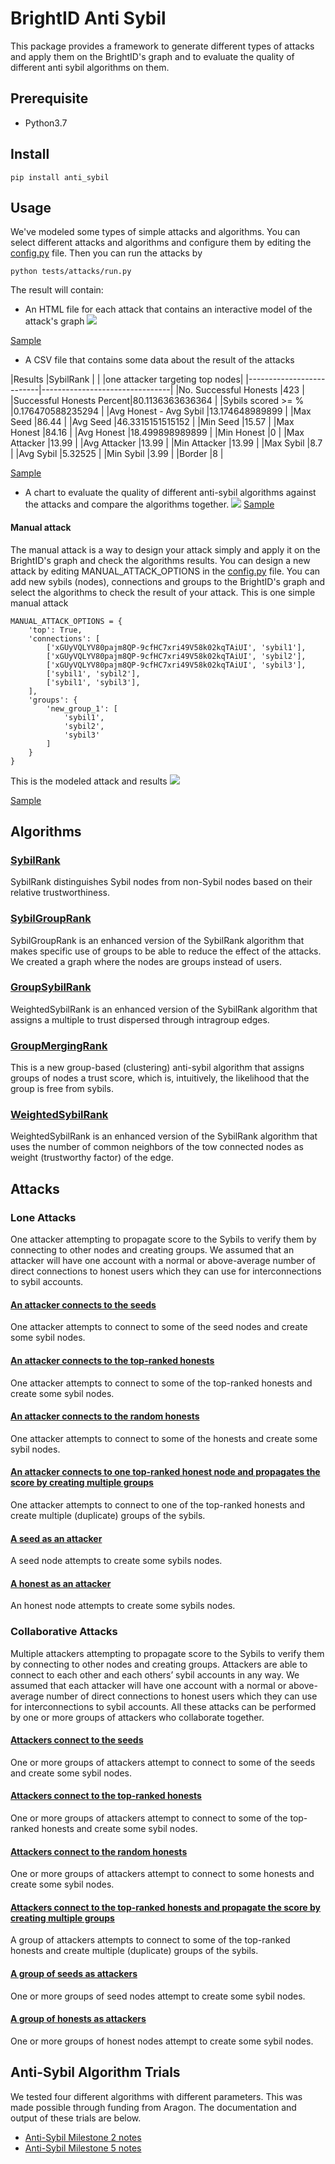 
# BrightID Anti Sybil
This package provides a framework to generate different types of attacks and apply them on the BrightID's graph and to evaluate the quality of different anti sybil algorithms on them.

## Prerequisite
- Python3.7

## Install

    pip install anti_sybil

## Usage
We've modeled some types of simple attacks and algorithms. You can select different attacks and algorithms and configure them by editing the [config.py](https://github.com/BrightID/BrightID-AntiSybil/blob/py3/anti_sybil/tests/attacks/config.py) file.
Then you can run the attacks by

    python tests/attacks/run.py

The result will contain:
- An HTML file for each attack that contains an interactive model of the attack's graph
![](assets/graph.gif)

[Sample](assets/graph.html)

- A CSV file that contains some data about the result of the attacks

|Results                   |SybilRank                       |
|                          |one attacker targeting top nodes|
|--------------------------|--------------------------------|
|No. Successful Honests    |423                             |
|Successful Honests Percent|80.1136363636364                |
|Sybils scored >= %        |0.176470588235294               |
|Avg Honest - Avg Sybil    |13.174648989899                 |
|Max Seed                  |86.44                           |
|Avg Seed                  |46.3315151515152                |
|Min Seed                  |15.57                           |
|Max Honest                |84.16                           |
|Avg Honest                |18.499898989899                 |
|Min Honest                |0                               |
|Max Attacker              |13.99                           |
|Avg Attacker              |13.99                           |
|Min Attacker              |13.99                           |
|Max Sybil                 |8.7                             |
|Avg Sybil                 |5.32525                         |
|Min Sybil                 |3.99                            |
|Border                    |8                               |

[Sample](assets/result.csv)

- A chart to evaluate the quality of different anti-sybil algorithms against the attacks and compare the algorithms together.
![](assets/1589538690.png)
[Sample](assets/1589538690.png)


#### Manual attack
The manual attack is a way to design your attack simply and apply it on the BrightID's graph and check the algorithms results.
You can design a new attack by editing MANUAL_ATTACK_OPTIONS in the [config.py](https://github.com/BrightID/BrightID-AntiSybil/blob/py3/anti_sybil/tests/attacks/config.py) file.
You can add new sybils (nodes), connections and groups to the BrightID's graph and select the algorithms to check the result of your attack.
This is one simple manual attack

    MANUAL_ATTACK_OPTIONS = {
        'top': True,
        'connections': [
            ['xGUyVQLYV80pajm8QP-9cfHC7xri49V58k02kqTAiUI', 'sybil1'],
            ['xGUyVQLYV80pajm8QP-9cfHC7xri49V58k02kqTAiUI', 'sybil2'],
            ['xGUyVQLYV80pajm8QP-9cfHC7xri49V58k02kqTAiUI', 'sybil3'],
            ['sybil1', 'sybil2'],
            ['sybil1', 'sybil3'],
        ],
        'groups': {
            'new_group_1': [
                'sybil1',
                'sybil2',
                'sybil3'
            ]
        }
    }

This is the modeled attack and results
![](assets/manual_attack.png)

[Sample](assets/manual_attack.html)

## Algorithms

### [SybilRank](https://github.com/BrightID/BrightID-AntiSybil/blob/py3/anti_sybil/algorithms/sybil_rank.py)
SybilRank distinguishes Sybil nodes from non-Sybil nodes based on their relative trustworthiness.

### [SybilGroupRank](https://github.com/BrightID/BrightID-AntiSybil/blob/py3/anti_sybil/algorithms/sybil_group_rank.py)
SybilGroupRank is an enhanced version of the SybilRank algorithm that makes specific use of groups to be able to reduce the effect of the attacks. We created a graph where the nodes are groups instead of users.

### [GroupSybilRank](https://github.com/BrightID/BrightID-AntiSybil/blob/py3/anti_sybil/algorithms/group_sybil_rank.py)
WeightedSybilRank is an enhanced version of the SybilRank algorithm that assigns a multiple to trust dispersed through intragroup edges.

### [GroupMergingRank](https://github.com/BrightID/BrightID-AntiSybil/blob/py3/anti_sybil/algorithms/group_merging.py)
This is a new  group-based (clustering) anti-sybil algorithm that assigns groups of nodes a trust score, which is, intuitively, the likelihood that the group is free from sybils.

### [WeightedSybilRank](https://github.com/BrightID/BrightID-AntiSybil/blob/py3/anti_sybil/algorithms/weighted_sybil_rank.py)
WeightedSybilRank is an enhanced version of the SybilRank algorithm that uses the number of common neighbors of the tow connected nodes as weight (trustworthy factor) of the edge.

## Attacks

### Lone Attacks
One attacker attempting to propagate score to the Sybils to verify them by connecting to other nodes and creating groups.
We assumed that an attacker will have one account with a normal or above-average number of direct connections to honest users which they can use for interconnections to sybil accounts.

#### [An attacker connects to the seeds](https://github.com/BrightID/BrightID-AntiSybil/blob/1ab4a45c55646ab53e358cc667a2ca82b6055de4/anti_sybil/tests/attacks/lone_attacks.py#L6)
One attacker attempts to connect to some of the seed nodes and create some sybil nodes.

#### [An attacker connects to the top-ranked honests](https://github.com/BrightID/BrightID-AntiSybil/blob/1ab4a45c55646ab53e358cc667a2ca82b6055de4/anti_sybil/tests/attacks/lone_attacks.py#L39)
One attacker attempts to connect to some of the top-ranked honests and create some sybil nodes.

#### [An attacker connects to the random honests](https://github.com/BrightID/BrightID-AntiSybil/blob/1ab4a45c55646ab53e358cc667a2ca82b6055de4/anti_sybil/tests/attacks/lone_attacks.py#L39)
One attacker attempts to connect to some of the honests and create some sybil nodes.

#### [An attacker connects to one top-ranked honest node and propagates the score by creating multiple groups](https://github.com/BrightID/BrightID-AntiSybil/blob/1ab4a45c55646ab53e358cc667a2ca82b6055de4/anti_sybil/tests/attacks/lone_attacks.py#L76)
One attacker attempts to connect to one of the top-ranked honests and create multiple (duplicate) groups of the sybils.

#### [A seed as an attacker](https://github.com/BrightID/BrightID-AntiSybil/blob/1ab4a45c55646ab53e358cc667a2ca82b6055de4/anti_sybil/tests/attacks/lone_attacks.py#L116)
A seed node attempts to create some sybils nodes.

#### [A honest as an attacker](https://github.com/BrightID/BrightID-AntiSybil/blob/1ab4a45c55646ab53e358cc667a2ca82b6055de4/anti_sybil/tests/attacks/lone_attacks.py#L116)
An honest node attempts to create some sybils nodes.

### Collaborative Attacks
Multiple attackers attempting to propagate score to the Sybils to verify them by connecting to other nodes and creating groups.
Attackers are able to connect to each other and each others’ sybil accounts in any way.
We assumed that each attacker will have one account with a normal or above-average number of direct connections to honest users which they can use for interconnections to sybil accounts.
All these attacks can be performed by one or more groups of attackers who collaborate together.

#### [Attackers connect to the seeds](https://github.com/BrightID/BrightID-AntiSybil/blob/1ab4a45c55646ab53e358cc667a2ca82b6055de4/anti_sybil/tests/attacks/collaborative_attacks.py#L6)
One or more groups of attackers attempt to connect to some of the seeds and create some sybil nodes.

#### [Attackers connect to the top-ranked honests](https://github.com/BrightID/BrightID-AntiSybil/blob/1ab4a45c55646ab53e358cc667a2ca82b6055de4/anti_sybil/tests/attacks/collaborative_attacks.py#L61)
One or more groups of attackers attempt to connect to some of the top-ranked honests and create some sybil nodes.

#### [Attackers connect to the random honests](https://github.com/BrightID/BrightID-AntiSybil/blob/1ab4a45c55646ab53e358cc667a2ca82b6055de4/anti_sybil/tests/attacks/collaborative_attacks.py#L61)
One or more groups of attackers attempt to connect to some honests and create some sybil nodes.

#### [Attackers connect to the top-ranked honests and propagate the score by creating multiple groups](https://github.com/BrightID/BrightID-AntiSybil/blob/1ab4a45c55646ab53e358cc667a2ca82b6055de4/anti_sybil/tests/attacks/collaborative_attacks.py#L121)
A group of attackers attempts to connect to some of the top-ranked honests  and create multiple (duplicate) groups of the sybils.

#### [A group of seeds as attackers](https://github.com/BrightID/BrightID-AntiSybil/blob/1ab4a45c55646ab53e358cc667a2ca82b6055de4/anti_sybil/tests/attacks/collaborative_attacks.py#L176)
One or more groups of seed nodes attempt to create some sybil nodes.

#### [A group of honests as attackers](https://github.com/BrightID/BrightID-AntiSybil/blob/1ab4a45c55646ab53e358cc667a2ca82b6055de4/anti_sybil/tests/attacks/collaborative_attacks.py#L176)
One or more groups of honest nodes attempt to create some sybil nodes.

## Anti-Sybil Algorithm Trials
We tested four different algorithms with different parameters. This was made possible through funding from Aragon. The documentation and output of these trials are below.

* [Anti-Sybil Milestone 2 notes](https://docs.google.com/document/d/1-mskGNiVxtoBWLRYypFXa003y1H9-ZAHJnXuc0i-xsE/edit#heading=h.44stmx2536if)
* [Anti-Sybil Milestone 5 notes](https://docs.google.com/document/d/1C4wX-NjypgKKd92puqJTt9AiAHu55oWm3LqWbPeOBDM/edit#heading=h.44stmx2536if)
